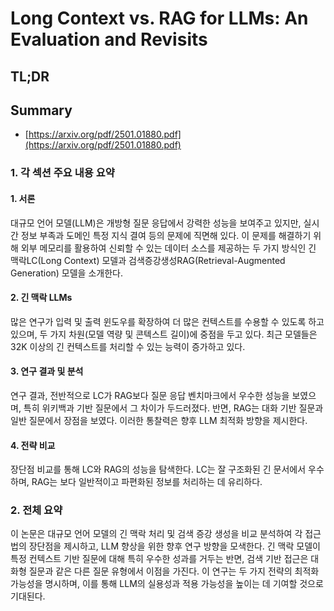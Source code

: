 # Long Context vs. RAG for LLMs: An Evaluation and Revisits
## TL;DR
## Summary
- [https://arxiv.org/pdf/2501.01880.pdf](https://arxiv.org/pdf/2501.01880.pdf)

### 1. 각 섹션 주요 내용 요약

#### 1. 서론
대규모 언어 모델(LLM)은 개방형 질문 응답에서 강력한 성능을 보여주고 있지만, 실시간 정보 부족과 도메인 특정 지식 결여 등의 문제에 직면해 있다. 이 문제를 해결하기 위해 외부 메모리를 활용하여 신뢰할 수 있는 데이터 소스를 제공하는 두 가지 방식인 긴 맥락LC(Long Context) 모델과 검색증강생성RAG(Retrieval-Augmented Generation) 모델을 소개한다.

#### 2. 긴 맥락 LLMs
많은 연구가 입력 및 출력 윈도우를 확장하여 더 많은 컨텍스트를 수용할 수 있도록 하고 있으며, 두 가지 차원(모델 역량 및 콘텍스트 길이)에 중점을 두고 있다. 최근 모델들은 32K 이상의 긴 컨텍스트를 처리할 수 있는 능력이 증가하고 있다.

#### 3. 연구 결과 및 분석
연구 결과, 전반적으로 LC가 RAG보다 질문 응답 벤치마크에서 우수한 성능을 보였으며, 특히 위키백과 기반 질문에서 그 차이가 두드러졌다. 반면, RAG는 대화 기반 질문과 일반 질문에서 장점을 보였다. 이러한 통찰력은 향후 LLM 최적화 방향을 제시한다.

#### 4. 전략 비교
장단점 비교를 통해 LC와 RAG의 성능을 탐색한다. LC는 잘 구조화된 긴 문서에서 우수하며, RAG는 보다 일반적이고 파편화된 정보를 처리하는 데 유리하다.

### 2. 전체 요약
이 논문은 대규모 언어 모델의 긴 맥락 처리 및 검색 증강 생성을 비교 분석하여 각 접근법의 장단점을 제시하고, LLM 향상을 위한 향후 연구 방향을 모색한다. 긴 맥락 모델이 특정 컨텍스트 기반 질문에 대해 특히 우수한 성과를 거두는 반면, 검색 기반 접근은 대화형 질문과 같은 다른 질문 유형에서 이점을 가진다. 이 연구는 두 가지 전략의 최적화 가능성을 명시하며, 이를 통해 LLM의 실용성과 적용 가능성을 높이는 데 기여할 것으로 기대된다.